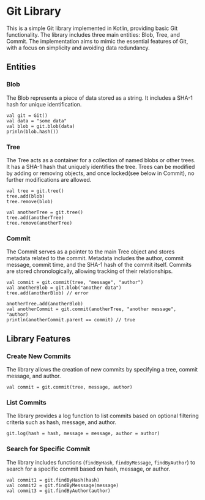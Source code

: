 
# Git Library
This is a simple Git library implemented in Kotlin, providing basic Git functionality. The library includes three main entities: Blob, Tree, and Commit. The implementation aims to mimic the essential features of Git, with a focus on simplicity and avoiding data redundancy.

## Entities
### Blob
The Blob represents a piece of data stored as a string. It includes a SHA-1 hash for unique identification.
```
val git = Git()
val data = "some data"
val blob = git.blob(data)
prinln(blob.hash())  
```

### Tree
The Tree acts as a container for a collection of named blobs or other trees. It has a SHA-1 hash that uniquely identifies the tree. Trees can be modified by adding or removing objects, and once locked(see below in Commit), no further modifications are allowed.
```
val tree = git.tree()
tree.add(blob)
tree.remove(blob)

val anotherTree = git.tree()
tree.add(anotherTree)
tree.remove(anotherTree)
```

### Commit
The Commit serves as a pointer to the main Tree object and stores metadata related to the commit. Metadata includes the author, commit message, commit time, and the SHA-1 hash of the commit itself. Commits are stored chronologically, allowing tracking of their relationships.
```
val commit = git.commit(tree, "message", "author")
val anotherBlob = git.blob("another data")
tree.add(anotherBlob) // error

anotherTree.add(anotherBlob)
val anotherCommit = git.commit(anotherTree, "another message", "author)
println(anotherCommit.parent == commit) // true
```

## Library Features
### Create New Commits 
The library allows the creation of new commits by specifying a tree, commit message, and author.
```
val commit = git.commit(tree, message, author)
```

### List Commits 
The library provides a log function to list commits based on optional filtering criteria such as hash, message, and author.
```
git.log(hash = hash, message = message, author = author)
```

### Search for Specific Commit 
The library includes functions (`findByHash`, `findByMessage`, `findByAuthor`) to search for a specific commit based on hash, message, or author.
```
val commit1 = git.findByHash(hash)
val commit2 = git.findByMesssage(message)
val commit3 = git.findByAuthor(author)
```




